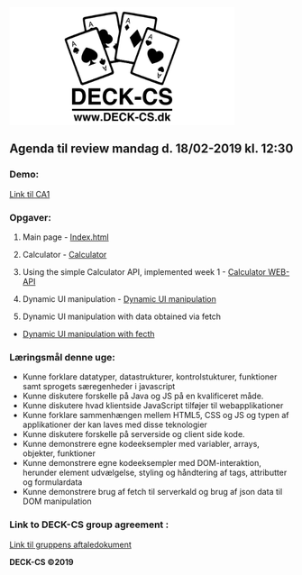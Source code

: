 <img src="Banner-top-DCS.png" width="400" align="center"/>  

## Agenda til review mandag d. 18/02-2019 kl. 12:30 ##

### Demo: ###

[Link til CA1](https://testprogram.dk/CA1/) 

### Opgaver: ###

1. Main page - [Index.html](https://testprogram.dk/CA1/)

2. Calculator - [Calculator](https://testprogram.dk/CA1/calculate.html) 

3.  Using the simple Calculator API, implemented week 1 - [Calculator WEB-API](https://testprogram.dk/CA1/) 

4. Dynamic UI manipulation - [Dynamic UI manipulation](https://testprogram.dk/CA1/DynamicUIMan.html) 

5. Dynamic UI manipulation with data obtained via fetch
- [Dynamic UI manipulation with fecth](https://testprogram.dk/CA1/DynamicUIManWithFetch.html) 

### Læringsmål denne uge: ###

- Kunne forklare datatyper, datastrukturer, kontrolstukturer, funktioner samt sprogets særegenheder i javascript
- Kunne diskutere forskelle på Java og JS på en kvalificeret måde.
- Kunne diskutere hvad klientside JavaScript tilføjer til webapplikationer
- Kunne forklare sammenhængen mellem HTML5, CSS og JS og typen af applikationer der kan laves med disse teknologier
- Kunne diskutere forskelle på serverside og client side kode.
- Kunne demonstrere egne kodeeksempler med variabler, arrays, objekter, funktioner
- Kunne demonstrere egne kodeeksempler med DOM-interaktion, herunder element udvælgelse, styling og håndtering af tags, attributter og formulardata
- Kunne demonstrere brug af fetch til serverkald og brug af json data til DOM manipulation

### Link to DECK-CS group agreement :
[Link til gruppens aftaledokument](https://docs.google.com/document/d/1uSLKk3kQAV3UQ0Y1XKtVFQ_YJ_gXrON00-IDqS8o5s4/edit?usp=sharing) 

**DECK-CS ©2019**
